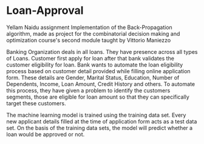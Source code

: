 # Loan-Approval

Yellam Naidu assignment Implementation of the Back-Propagation algorithm, made as project for the combinatorial decision making and optimization course's second module taught by Vittorio Maniezzo

Banking Organization deals in all loans. They have presence across all types of Loans. Customer first apply for loan after that bank validates the customer eligibility for loan. Bank wants to automate the loan eligibility process based on customer detail provided while filling online application form. These details are Gender, Marital Status, Education, Number of Dependents, Income, Loan Amount, Credit History and others. To automate this process, they have given a problem to identify the customers segments, those are eligible for loan amount so that they can specifically target these customers.

The machine learning model is trained using the training data set. Every new applicant details filled at the time of application form acts as a test data set. On the basis of the training data sets, the model will predict whether a loan would be approved or not.

